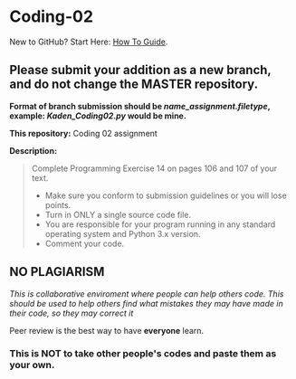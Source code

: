 # Coding-02
New to GitHub? Start Here: [How To Guide](https://guides.github.com/activities/hello-world).
## Please submit your addition as a new branch, and do not change the MASTER repository.
**Format of branch submission should be _name_assignment.filetype_, example: _Kaden_Coding02.py_ would be mine.**

**This repository:**
Coding 02 assignment

**Description:** 
> Complete Programming Exercise 14 on pages 106 and 107 of your text. 
> - Make sure you conform to submission guidelines or you will lose points.
> - Turn in ONLY a single source code file.
> - You are responsible for your program running in any standard operating system and Python 3.x version.
> - Comment your code.


## NO PLAGIARISM

_This is collaborative enviroment where people can help others code.
This should be used to help others find what mistakes they may have made in their code, so they may correct it_

Peer review is the best way to have **everyone** learn.
### This is NOT to take other people's codes and paste them as your own.
